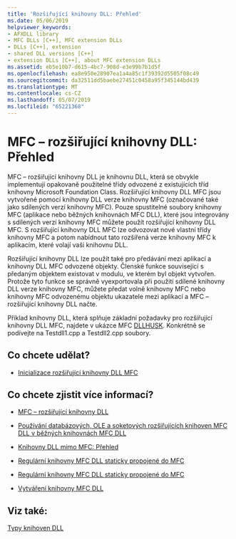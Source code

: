 ```yaml
---
title: 'Rozšiřující knihovny DLL: Přehled'
ms.date: 05/06/2019
helpviewer_keywords:
- AFXDLL library
- MFC DLLs [C++], MFC extension DLLs
- DLLs [C++], extension
- shared DLL versions [C++]
- extension DLLs [C++], about MFC extension DLLs
ms.assetid: eb5e10b7-d615-4bc7-908d-e3e99b7b1d5f
ms.openlocfilehash: ea8e950e28907ea1a4a85c1f39392d5505f08c49
ms.sourcegitcommit: da32511dd5baebe27451c0458a95f345144bd439
ms.translationtype: MT
ms.contentlocale: cs-CZ
ms.lasthandoff: 05/07/2019
ms.locfileid: "65221368"
---
```

# <a name="mfc-extension-dlls-overview"></a>MFC – rozšiřující knihovny DLL: Přehled

MFC – rozšiřující knihovny DLL je knihovnu DLL, která se obvykle implementují opakovaně použitelné třídy odvozené z existujících tříd knihovny Microsoft Foundation Class. Rozšiřující knihovny DLL MFC jsou vytvořené pomocí knihovny DLL verze knihovny MFC (označované také jako sdílených verzí knihovny MFC). Pouze spustitelné soubory knihovny MFC (aplikace nebo běžných knihovnách MFC DLL), které jsou integrovány s sdílených verzí knihovny MFC můžete použít rozšiřující knihovny DLL MFC. S rozšiřující knihovny DLL MFC lze odvozovat nové vlastní třídy knihovny MFC a potom nabídnout tato rozšířená verze knihovny MFC k aplikacím, které volají vaši knihovnu DLL.

Rozšiřující knihovny DLL lze použít také pro předávání mezi aplikací a knihovny DLL MFC odvozené objekty. Členské funkce související s předaným objektem existovat v modulu, ve kterém byl objekt vytvořen. Protože tyto funkce se správně vyexportovala při použití sdílené knihovny DLL verze knihovny MFC, můžete předat volně knihovny MFC nebo knihovny MFC odvozenému objektu ukazatele mezi aplikací a MFC – rozšiřující knihovny DLL načte.

Příklad knihovny DLL, která splňuje základní požadavky pro rozšiřující knihovny DLL MFC, najdete v ukázce MFC [DLLHUSK](https://github.com/Microsoft/VCSamples/tree/master/VC2010Samples/MFC/advanced/dllhusk). Konkrétně se podívejte na Testdll1.cpp a Testdll2.cpp soubory.

## <a name="what-do-you-want-to-do"></a>Co chcete udělat?

- [Inicializace rozšiřující knihovny DLL MFC](run-time-library-behavior.md#initializing-extension-dlls)

## <a name="what-do-you-want-to-know-more-about"></a>Co chcete zjistit více informací?

- [MFC – rozšiřující knihovny DLL](extension-dlls.md)

- [Používání databázových, OLE a soketových rozšiřujících knihoven MFC DLL v běžných knihovnách MFC DLL](using-database-ole-and-sockets-extension-dlls-in-regular-dlls.md)

- [Knihovny DLL mimo MFC: Přehled](non-mfc-dlls-overview.md)

- [Regulární knihovny MFC DLL staticky propojené do MFC](regular-dlls-statically-linked-to-mfc.md)

- [Regulární knihovny MFC DLL staticky propojené do MFC](regular-dlls-dynamically-linked-to-mfc.md)

- [Vytváření knihovny MFC DLL](../mfc/reference/mfc-dll-wizard.md)

## <a name="see-also"></a>Viz také:

[Typy knihoven DLL](kinds-of-dlls.md)
